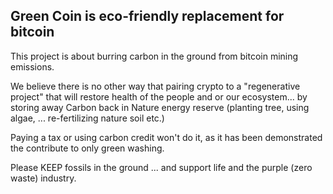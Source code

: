---
---
## Green Coin is eco-friendly replacement for bitcoin

This project is about burring carbon in the ground from bitcoin mining emissions.

We believe there is no other way that pairing crypto to a "regenerative project"
that will restore health of the people and or our ecosystem...
by storing away Carbon back in Nature energy reserve (planting tree, using algae, ...
re-fertilizing nature soil etc.)

Paying a tax or using carbon credit won't do it, as it has been demonstrated the contribute
to only green washing.


Please KEEP fossils in the ground ... and support life and the purple (zero waste) industry.

